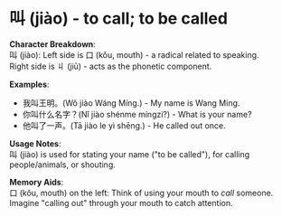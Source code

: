# **叫 (jiào) - to call; to be called**

**Character Breakdown**:  
叫 (jiào): Left side is 口 (kǒu, mouth) - a radical related to speaking.  
Right side is 丩 (jiū) - acts as the phonetic component.

**Examples**:  
- 我叫王明。(Wǒ jiào Wáng Míng.) - My name is Wang Ming.  
- 你叫什么名字？(Nǐ jiào shénme míngzi?) - What is your name?  
- 他叫了一声。(Tā jiào le yì shēng.) - He called out once.

**Usage Notes**:  
叫 (jiào) is used for stating your name ("to be called"), for calling people/animals, or shouting.

**Memory Aids**:  
口 (kǒu, mouth) on the left: Think of using your mouth to *call* someone.  
Imagine "calling out" through your mouth to catch attention.